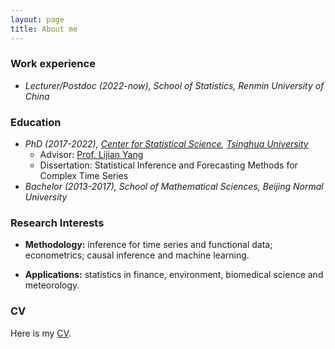 ```yaml
---
layout: page
title: About me
---
```



### Work experience
* _Lecturer/Postdoc (2022-now), School of Statistics, Renmin University of China_



### Education

* _PhD (2017-2022), [Center for Statistical Science](http://www.stat.tsinghua.edu.cn), [Tsinghua University](https://www.tsinghua.edu.cn)_
  *  Advisor: [Prof. Lijian Yang](http://lijianyang.com)
    *  Dissertation: Statistical Inference and Forecasting Methods for Complex Time Series
* _Bachelor (2013-2017), School of Mathematical Sciences, Beijing Normal University_
  
    
      
      

### Research Interests



* **Methodology:** inference for time series and functional data; econometrics; causal inference and machine learning.  

* **Applications:** statistics in finance, environment, biomedical science and meteorology.

  
    
    
### CV

Here is my [CV](https://www.dropbox.com/s/w512t2pz13pg975/CV.pdf?dl=0).
